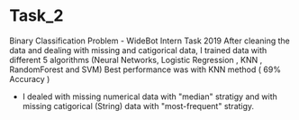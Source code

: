 # Task_2
 Binary Classification Problem - WideBot Intern Task 2019
 After cleaning the data and dealing with missing and catigorical data, I trained data with different 5 algorithms
 (Neural Networks, Logistic Regression , KNN , RandomForest and SVM)
 Best performance was with KNN method ( 69% Accuracy )
 
- I dealed with missing numerical data with "median" stratigy and with missing catigorical (String) data with "most-frequent" stratigy.
